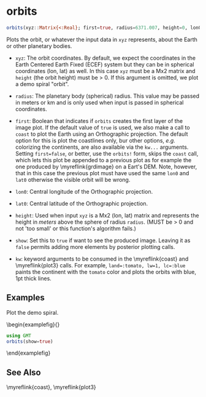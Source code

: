 # orbits

```julia
orbits(xyz::Matrix{<:Real}; first=true, radius=6371.007, height=0, lon0=0, lat0=0, show=false, kw...)
```

Plots the orbit, or whatever the input data in `xyz` represents, about the Earth or other planetary bodies.

- `xyz`: The orbit coordinates. By default, we expect the coordinates in the Earth Centered Earth Fixed (ECEF)
  system but they can be in spherical coordinates (lon, lat) as well. In this case `xyz` must be a Mx2 matrix
  and `height` (the orbit height) must be > 0. If this argument is omitted, we plot a demo spiral "orbit".

- `radius`: The planetary body (spherical) radius. This value may be passed in meters or km and is only used
  when input is passed in spherical coordinates.

- `first`: Boolean that indicates if ``orbits`` creates the first layer of the image plot. If the default
  value of `true` is used, we also make a call to ``coast`` to plot the Earth using an Orthographic projection.
  The default option for this is plot the coastlines only, bur other options, *e.g.* colorizing the continents,
  are also available via the `kw...` arguments. Setting `first=false`, or better, use the ``orbits!`` form,
  skips the ``coast`` call, which lets this plot be appended to a previous plot as for example the one produced
  by \myreflink{grdimage} on a Eart's DEM. Note, however, that in this case the previous plot must have used the same
  `lon0` and `lat0` otherwise the visible orbit will be wrong. 

- `lon0`: Central longitude of the Orthographic projection.

- `lat0`:  Central latitude of the Orthographic projection.

- `height`: Used when input `xyz` is a Mx2 (lon, lat) matrix and represents the height in *meters* above
  the sphere of radius `radius`. (MUST be > 0 and not 'too small' or this function's algorithm fails.) 

- `show`: Set this to `true` if want to see the produced image. Leaving it as `false` permits adding more
  elements by posterior plotting calls.

- `kw`: keyword arguments to be consumed in the \myreflink{coast} and \myreflink{plot3} calls. For example, `land=:tomato,
  lw=1, lc=:blue` paints the continent with the `tomato` color and plots the orbits with blue, 1pt thick lines.

Examples
--------

Plot the demo spiral.

\begin{examplefig}{}
```julia
using GMT
orbits(show=true)
```
\end{examplefig}


See Also
--------

\myreflink{coast}, \myreflink{plot3}
